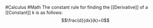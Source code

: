#Calculus #Math
The constant rule for finding the [[Derivative]] of a [[Constant]] $k$ is as follows:
$$\frac{d}{dx}(k)=0$$